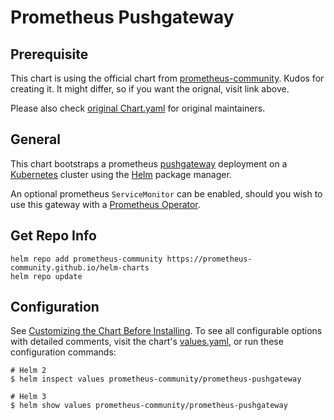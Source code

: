 # Prometheus Pushgateway

## Prerequisite

This chart is using the official chart from [prometheus-community](https://github.com/prometheus-community/helm-charts/tree/main/charts/prometheus-pushgateway). Kudos for creating it. It might differ, so if you want the orignal, visit link above.

Please also check [original Chart.yaml](https://github.com/prometheus-community/helm-charts/blob/main/charts/prometheus-pushgateway/Chart.yaml) for original maintainers.

## General

This chart bootstraps a prometheus [pushgateway](http://github.com/prometheus/pushgateway) deployment on a [Kubernetes](http://kubernetes.io) cluster using the [Helm](https://helm.sh) package manager.

An optional prometheus `ServiceMonitor` can be enabled, should you wish to use this gateway with a [Prometheus Operator](https://github.com/coreos/prometheus-operator).

## Get Repo Info

```console
helm repo add prometheus-community https://prometheus-community.github.io/helm-charts
helm repo update
```

## Configuration

See [Customizing the Chart Before Installing](https://helm.sh/docs/intro/using_helm/#customizing-the-chart-before-installing). To see all configurable options with detailed comments, visit the chart's [values.yaml](./values.yaml), or run these configuration commands:

```console
# Helm 2
$ helm inspect values prometheus-community/prometheus-pushgateway

# Helm 3
$ helm show values prometheus-community/prometheus-pushgateway
```
